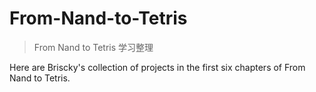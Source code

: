 # From-Nand-to-Tetris
>From Nand to Tetris 学习整理

Here are Briscky's collection of projects in the first six chapters of From Nand to Tetris.
